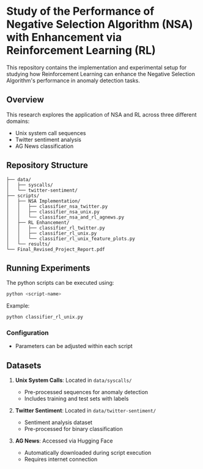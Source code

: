 ﻿# Study of the Performance of Negative Selection Algorithm (NSA) with Enhancement via Reinforcement Learning (RL)

This repository contains the implementation and experimental setup for studying how Reinforcement Learning can enhance the Negative Selection Algorithm's performance in anomaly detection tasks.

## Overview

This research explores the application of NSA and RL across three different domains:
- Unix system call sequences
- Twitter sentiment analysis
- AG News classification

## Repository Structure

```
├── data/
│   ├── syscalls/         
│   └── twitter-sentiment/ 
├── scripts/
│   ├── NSA Implementation/
│   │   ├── classifier_nsa_twitter.py
│   │   ├── classifier_nsa_unix.py
│   │   └── classifier_nsa_and_rl_agnews.py
│   ├── RL Enhancement/
│   │   ├── classifier_rl_twitter.py
│   │   ├── classifier_rl_unix.py
│   │   └── classifier_rl_unix_feature_plots.py
│   └── results/          
└── Final_Revised_Project_Report.pdf  
```

## Running Experiments

The python scripts can be executed using:
```bash
python <script-name>
```
Example:
```bash
python classifier_rl_unix.py
```

### Configuration
- Parameters can be adjusted within each script

## Datasets

1. **Unix System Calls**: Located in `data/syscalls/`
   - Pre-processed sequences for anomaly detection
   - Includes training and test sets with labels

2. **Twitter Sentiment**: Located in `data/twitter-sentiment/`
   - Sentiment analysis dataset
   - Pre-processed for binary classification

3. **AG News**: Accessed via Hugging Face
   - Automatically downloaded during script execution
   - Requires internet connection
